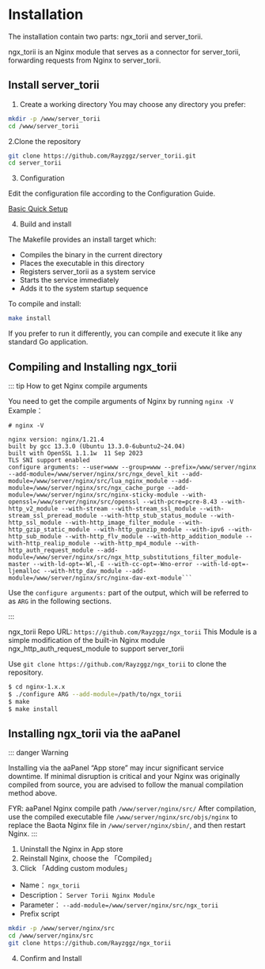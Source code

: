 # Installation

The installation contain two parts: ngx_torii and server_torii.

ngx_torii is an Nginx module that serves as a connector for server_torii, forwarding requests from Nginx to server_torii.

## Install server_torii

1. Create a working directory
   You may choose any directory you prefer:
```sh
mkdir -p /www/server_torii
cd /www/server_torii
```
2.Clone the repository
```sh
git clone https://github.com/Rayzggz/server_torii.git
cd server_torii
```

3. Configuration

Edit the configuration file according to the Configuration Guide.

[Basic Quick Setup](/guide/configuration.html#basic-quick-setup)

4. Build and install

The Makefile provides an install target which:
- Compiles the binary in the current directory
- Places the executable in this directory
- Registers server_torii as a system service
- Starts the service immediately
- Adds it to the system startup sequence

To compile and install:
```sh
make install
```

If you prefer to run it differently, you can compile and execute it like any standard Go application.


## Compiling and Installing ngx_torii


::: tip How to get Nginx compile arguments

You need to get the compile arguments of Nginx by running `nginx -V`
Example：
```
# nginx -V

nginx version: nginx/1.21.4
built by gcc 13.3.0 (Ubuntu 13.3.0-6ubuntu2~24.04) 
built with OpenSSL 1.1.1w  11 Sep 2023
TLS SNI support enabled
configure arguments: --user=www --group=www --prefix=/www/server/nginx --add-module=/www/server/nginx/src/ngx_devel_kit --add-module=/www/server/nginx/src/lua_nginx_module --add-module=/www/server/nginx/src/ngx_cache_purge --add-module=/www/server/nginx/src/nginx-sticky-module --with-openssl=/www/server/nginx/src/openssl --with-pcre=pcre-8.43 --with-http_v2_module --with-stream --with-stream_ssl_module --with-stream_ssl_preread_module --with-http_stub_status_module --with-http_ssl_module --with-http_image_filter_module --with-http_gzip_static_module --with-http_gunzip_module --with-ipv6 --with-http_sub_module --with-http_flv_module --with-http_addition_module --with-http_realip_module --with-http_mp4_module --with-http_auth_request_module --add-module=/www/server/nginx/src/ngx_http_substitutions_filter_module-master --with-ld-opt=-Wl,-E --with-cc-opt=-Wno-error --with-ld-opt=-ljemalloc --with-http_dav_module --add-module=/www/server/nginx/src/nginx-dav-ext-module```
```
Use the `configure arguments:` part of the output, which will be referred to as `ARG` in the following sections.

:::

ngx_torii Repo URL:
`https://github.com/Rayzggz/ngx_torii`
This Module is a simple modification of the built-in Nginx module ngx_http_auth_request_module to support server_torii

Use `git clone https://github.com/Rayzggz/ngx_torii` to clone the repository.

```sh
$ cd nginx-1.x.x
$ ./configure ARG --add-module=/path/to/ngx_torii
$ make
$ make install
```


## Installing ngx_torii via the aaPanel

::: danger Warning

Installing via the aaPanel “App store” may incur significant service downtime.
If minimal disruption is critical and your Nginx was originally compiled from source, you are advised to follow the manual compilation method above.

FYR:
aaPanel Nginx compile path `/www/server/nginx/src/`
After compilation, use the compiled executable file `/www/server/nginx/src/objs/nginx` to replace the Baota Nginx file in `/www/server/nginx/sbin/`, and then restart Nginx.
:::


1. Uninstall the Nginx in App store
2. Reinstall Nginx, choose the 「Compiled」
3. Click 「Adding custom modules」
* Name： `ngx_torii`
* Description： `Server Torii Nginx Module`
* Parameter： `--add-module=/www/server/nginx/src/ngx_torii`
* Prefix script
```sh
mkdir -p /www/server/nginx/src
cd /www/server/nginx/src
git clone https://github.com/Rayzggz/ngx_torii
```

4. Confirm and Install



